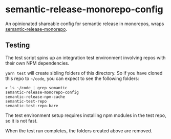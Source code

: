 # semantic-release-monorepo-config

An opinionated shareable config for semantic release in monorepos, wraps [semantic-release-monorepo](https://github.com/pmowrer/semantic-release-monorepo).

## Testing

The test script spins up an integration test environment involving repos with their own NPM dependencies.

`yarn test` will create sibling folders of this directory. So if you have cloned this repo to `~/code`, you can expect to see the following folders:

```
> ls ~/code | grep semantic
semantic-release-monorepo-config
semantic-release-npm-cache
semantic-test-repo
semantic-test-repo-bare
```

The test environment setup requires installing npm modules in the test repo, so it is not fast.

When the test run completes, the folders created above are removed.
